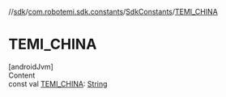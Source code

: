 //[sdk](../../../index.md)/[com.robotemi.sdk.constants](../index.md)/[SdkConstants](index.md)/[TEMI_CHINA](-t-e-m-i_-c-h-i-n-a.md)



# TEMI_CHINA  
[androidJvm]  
Content  
const val [TEMI_CHINA](-t-e-m-i_-c-h-i-n-a.md): [String](https://kotlinlang.org/api/latest/jvm/stdlib/kotlin/-string/index.html)  



